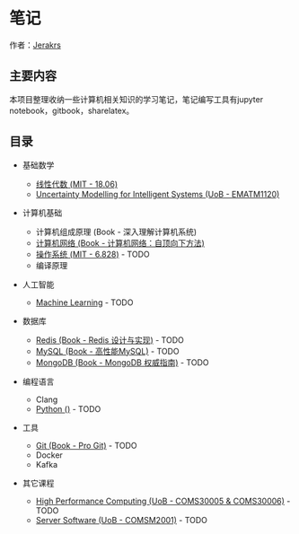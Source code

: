 # 笔记

作者：[Jerakrs](http://jerakrs.com/)


## 主要内容

本项目整理收纳一些计算机相关知识的学习笔记，笔记编写工具有jupyter notebook，gitbook，sharelatex。


## 目录

* 基础数学
	* [线性代数 (MIT - 18.06)](https://github.com/JeraKrs/Notes/blob/master/Linear%20Algebra/README.md)
	* [Uncertainty Modelling for Intelligent Systems (UoB - EMATM1120)](https://github.com/JeraKrs/Notes/blob/master/Uncertainty%20Modelling%20for%20Intelligent%20Systems/README.md)

* 计算机基础
	* 计算机组成原理 (Book - 深入理解计算机系统)
	* [计算机网络 (Book - 计算机网络：自顶向下方法)](https://jerakrs.gitbooks.io/computer_networks/content/)
	* [操作系统 (MIT - 6.828)]() - TODO
	* 编译原理

* 人工智能
	* [Machine Learning]() - TODO

*  数据库
	* [Redis (Book - Redis 设计与实现)]() - TODO
	* [MySQL (Book - 高性能MySQL)]() - TODO
	* [MongoDB (Book - MongoDB 权威指南)]() - TODO

*  编程语言
	* Clang
	* [Python ()]() - TODO

*  工具
	* [Git (Book - Pro Git)]() - TODO
	* Docker
	* Kafka

* 其它课程
	* [High Performance Computing (UoB - COMS30005 & COMS30006)](https://github.com/JeraKrs/Notes/blob/master/High%20Performance%20Computing/README.md) - TODO
	* [Server Software (UoB - COMSM2001)]() - TODO
